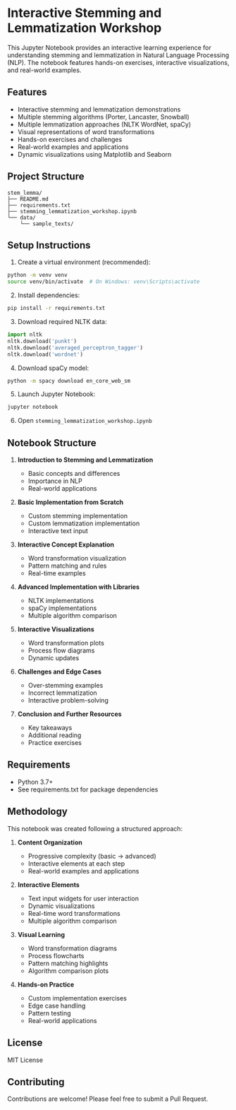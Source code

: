 # Interactive Stemming and Lemmatization Workshop

This Jupyter Notebook provides an interactive learning experience for understanding stemming and lemmatization in Natural Language Processing (NLP). The notebook features hands-on exercises, interactive visualizations, and real-world examples.

## Features

- Interactive stemming and lemmatization demonstrations
- Multiple stemming algorithms (Porter, Lancaster, Snowball)
- Multiple lemmatization approaches (NLTK WordNet, spaCy)
- Visual representations of word transformations
- Hands-on exercises and challenges
- Real-world examples and applications
- Dynamic visualizations using Matplotlib and Seaborn

## Project Structure

```
stem_lemma/
├── README.md
├── requirements.txt
├── stemming_lemmatization_workshop.ipynb
└── data/
    └── sample_texts/
```

## Setup Instructions

1. Create a virtual environment (recommended):
```bash
python -m venv venv
source venv/bin/activate  # On Windows: venv\Scripts\activate
```

2. Install dependencies:
```bash
pip install -r requirements.txt
```

3. Download required NLTK data:
```python
import nltk
nltk.download('punkt')
nltk.download('averaged_perceptron_tagger')
nltk.download('wordnet')
```

4. Download spaCy model:
```bash
python -m spacy download en_core_web_sm
```

5. Launch Jupyter Notebook:
```bash
jupyter notebook
```

6. Open `stemming_lemmatization_workshop.ipynb`

## Notebook Structure

1. **Introduction to Stemming and Lemmatization**
   - Basic concepts and differences
   - Importance in NLP
   - Real-world applications

2. **Basic Implementation from Scratch**
   - Custom stemming implementation
   - Custom lemmatization implementation
   - Interactive text input

3. **Interactive Concept Explanation**
   - Word transformation visualization
   - Pattern matching and rules
   - Real-time examples

4. **Advanced Implementation with Libraries**
   - NLTK implementations
   - spaCy implementations
   - Multiple algorithm comparison

5. **Interactive Visualizations**
   - Word transformation plots
   - Process flow diagrams
   - Dynamic updates

6. **Challenges and Edge Cases**
   - Over-stemming examples
   - Incorrect lemmatization
   - Interactive problem-solving

7. **Conclusion and Further Resources**
   - Key takeaways
   - Additional reading
   - Practice exercises

## Requirements

- Python 3.7+
- See requirements.txt for package dependencies

## Methodology

This notebook was created following a structured approach:

1. **Content Organization**
   - Progressive complexity (basic → advanced)
   - Interactive elements at each step
   - Real-world examples and applications

2. **Interactive Elements**
   - Text input widgets for user interaction
   - Dynamic visualizations
   - Real-time word transformations
   - Multiple algorithm comparison

3. **Visual Learning**
   - Word transformation diagrams
   - Process flowcharts
   - Pattern matching highlights
   - Algorithm comparison plots

4. **Hands-on Practice**
   - Custom implementation exercises
   - Edge case handling
   - Pattern testing
   - Real-world applications

## License

MIT License

## Contributing

Contributions are welcome! Please feel free to submit a Pull Request. 